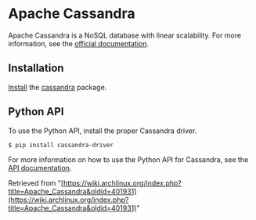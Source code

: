 # Apache Cassandra

Apache Cassandra is a NoSQL database with linear scalability. For more information, see the [official documentation](http://docs.datastax.com/en/cassandra/2.0/cassandra/gettingStartedCassandraIntro.html).

## Installation

[Install](/index.php/Install "Install") the [cassandra](https://aur.archlinux.org/packages/cassandra/) package.

## Python API

To use the Python API, install the proper Cassandra driver.

```
$ pip install cassandra-driver

```

For more information on how to use the Python API for Cassandra, see the [API documentation](https://datastax.github.io/python-driver/api/index.html).

Retrieved from "[https://wiki.archlinux.org/index.php?title=Apache_Cassandra&oldid=401931](https://wiki.archlinux.org/index.php?title=Apache_Cassandra&oldid=401931)"